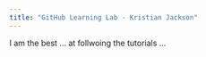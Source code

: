 ```yaml
---
title: "GitHub Learning Lab - Kristian Jackson"
---
```


I am the best ... at follwoing the tutorials ...
